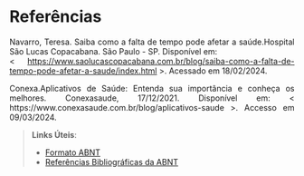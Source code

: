 # Referências


<div align="justify">
  
Navarro, Teresa. Saiba como a falta de tempo pode afetar a saúde.Hospital São Lucas Copacabana. São Paulo - SP. Disponível em:    
< https://www.saolucascopacabana.com.br/blog/saiba-como-a-falta-de-tempo-pode-afetar-a-saude/index.html >. Acessado em 18/02/2024.

<div>

<div align="justify">
  Conexa.Aplicativos de Saúde: Entenda sua importância e conheça os melhores. Conexasaude, 17/12/2021. Disponível em:         
  < https://www.conexasaude.com.br/blog/aplicativos-saude >. Accesso em 09/03/2024.
  
<div>


> **Links Úteis**:
> - [Formato ABNT](https://www.normastecnicas.com/abnt/trabalhos-academicos/referencias/)
> - [Referências Bibliográficas da ABNT](https://comunidade.rockcontent.com/referencia-bibliografica-abnt/)
